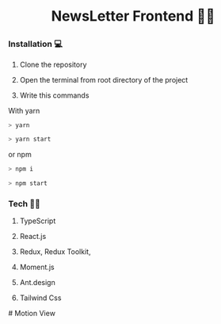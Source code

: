 # <p  align="center">NewsLetter Frontend 🚀🚀</p>

### Installation 💻

1. Clone the repository

2. Open the terminal from root directory of the project

3. Write this commands

With yarn

```bash
> yarn
```

```bash
> yarn start
```

or npm

```bash
> npm i
```

```bash
> npm start
```

### Tech 🚀🚀

1. TypeScript

2. React.js

3. Redux, Redux Toolkit,

4. Moment.js

5. Ant.design

6. Tailwind Css

<p  align="center"  bold> </p>
# Motion View
